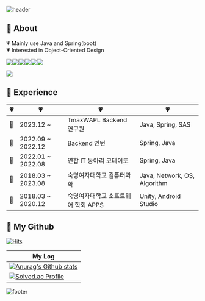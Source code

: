![header](https://capsule-render.vercel.app/api?type=waving&color=ffdbe7&height=155&section=header&fontColor=ffffff&descSize=30&descAlignY=30)  

## 🌸 About
💗 Mainly use Java and Spring(boot)  
💗 Interested in Object-Oriented Design

<div>
<img src="https://img.shields.io/badge/Spring-6DB33F?style=flat-square&logo=Spring&logoColor=white"/><img src="https://img.shields.io/badge/SpringBoot-6DB33F?style=flat-square&logo=springboot&logoColor=white"/><img src="https://img.shields.io/badge/Java-007396?style=flat-square&logo=openjdk&logoColor=white"/><img src="https://img.shields.io/badge/MySQL-4479A1?style=flat-square&logo=mysql&logoColor=white"><img src="https://img.shields.io/badge/Git-F05032?style=flat-square&logo=Git&logoColor=white"><img src="https://img.shields.io/badge/AndroidStudio-3DDC84?style=flat-square&logo=Android Studio&logoColor=white">
<br/>

<a href = "https://namolbbaemi-mori.tistory.com"><img src="https://img.shields.io/badge/TechBlog-facddc?style=flat-square&logo=theconversation&logoColor=white"/></a>

</div>


## 🌸 Experience

|  💗  |    💗   |   💗   |   💗   | 
| ----- | ------------------- | ---- | ---- |
|  🌸  |  2023.12 ~  | TmaxWAPL Backend 연구원 | Java, Spring, SAS |
|  🌸  |  2022.09 ~ 2022.12 | Backend 인턴 | Spring, Java |
|  🌸  |  2022.01 ~ 2022.08 | 연합 IT 동아리 코테이토 | Spring, Java |
|  🌸  |  2018.03 ~  2023.08 | 숙명여자대학교 컴퓨터과학 | Java, Network, OS, Algorithm |
|  🌸  |  2018.03 ~ 2020.12 | 숙명여자대학교 소프트웨어 학회 APPS | Unity, Android Studio |


## 🌸 My Github 
[![Hits](https://hits.seeyoufarm.com/api/count/incr/badge.svg?url=https%3A%2F%2Fgithub.com%2Fgjbae1212%2Fhit-counter&count_bg=%23FFC2DD&title_bg=%23FFACD0&icon=spring.svg&icon_color=%23FFFFFF&title=hits&edge_flat=false)](https://hits.seeyoufarm.com) 


| My Log | 
| --- |
| [![Anurag's Github stats](https://github-readme-stats.vercel.app/api?username=dayeondayeon&count_private=true&show_icons=true&title_color=FFACD0&icon_color=FFACD0)](https://github.com/anuraghazra/github-readme-stats) |
| [![Solved.ac Profile](http://mazassumnida.wtf/api/v2/generate_badge?boj=dayeon504)](https://solved.ac/dayeon504/) |


![footer](https://capsule-render.vercel.app/api?type=waving&color=ffdbe7&height=175&section=footer&reversal=true)
